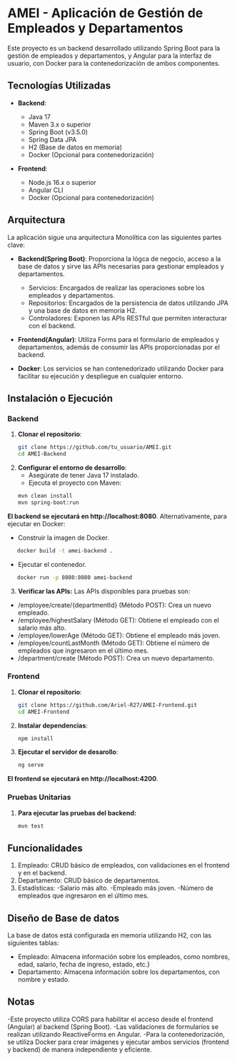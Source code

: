 # AMEI - Aplicación de Gestión de Empleados y Departamentos

Este proyecto es un backend desarrollado utilizando Spring Boot para la gestión de empleados y departamentos, y Angular para la interfaz de usuario, con Docker para la contenedorización de ambos componentes.

## Tecnologías Utilizadas

- **Backend**: 
  - Java 17
  - Maven 3.x o superior
  - Spring Boot (v3.5.0)
  - Spring Data JPA
  - H2 (Base de datos en memoria)
  - Docker (Opcional para contenedorización)

- **Frontend**: 
  - Node.js 16.x o superior
  - Angular CLI
  - Docker (Opcional para contenedorización)

## Arquitectura
La aplicación sigue una arquitectura Monolítica con las siguientes partes clave:
- **Backend(Spring Boot)**: Proporciona la lógca de negocio, acceso a la base de datos y sirve las APIs necesarias para gestionar empleados y departamentos.
  - Servicios: Encargados de realizar las operaciones sobre los empleados y departamentos.
  - Repositorios: Encargados de la persistencia de datos utilizando JPA y una base de datos en memoria H2.
  - Controladores: Exponen las APIs RESTful que permiten interacturar con el backend.

- **Frontend(Angular)**: Utiliza Forms para el formulario de empleados y departamentos, además de consumir las APIs proporcionadas por el backend.

- **Docker**: Los servicios se han contenedorizado utilizando Docker para facilitar su ejecución y despliegue en cualquier entorno.

## Instalación o Ejecución

### Backend 

1. **Clonar el repositorio**:
   ```bash
   git clone https://github.com/tu_usuario/AMEI.git
   cd AMEI-Backend
   ```
2. **Configurar el entorno de desarrollo**:
   - Asegúrate de tener Java 17 instalado.
   - Ejecuta el proyecto con Maven:
   ```bash
   mvn clean install
   mvn spring-boot:run
   ```
**El backend se ejecutará en http://localhost:8080**.
Alternativamente, para ejecutar en Docker:
  - Construir la imagen de Docker.
  ```bash
     docker build -t amei-backend .
  ```
  - Ejecutar el contenedor.
  ```bash
     docker run -p 8080:8080 amei-backend
  ```
3. **Verificar las APIs:**
Las APIs disponibles para pruebas son:
- /employee/create/{departmentId} (Método POST): Crea un nuevo empleado.
- /employee/highestSalary (Método GET): Obtiene el empleado con el salario más alto.
- /employee/lowerAge (Método GET): Obtiene el empleado más joven.
- /employee/countLastMonth (Método GET): Obtiene el número de empleados que ingresaron en el último mes.
- /department/create (Método POST): Crea un nuevo departamento.

### Frontend
1. **Clonar el repositorio**:
   ```bash
   git clone https://github.com/Ariel-R27/AMEI-Frontend.git
   cd AMEI-Frontend
   ```
2. **Instalar dependencias**:
   ```bash
   npm install
   ```
3. **Ejecutar el servidor de desarollo**:
   ```bash
   ng serve
   ```
**El frontend se ejecutará en http://localhost:4200**.

### Pruebas Unitarias
1. **Para ejecutar las pruebas del backend:**
   ```bash
   mvn test
   ```
## Funcionalidades 
1. Empleado: CRUD básico de empleados, con validaciones en el frontend y en el backend.
2. Departamento: CRUD básico de departamentos.
3. Estadísticas:
  -Salario más alto.
   -Empleado más joven.
   -Número de empleados que ingresaron en el último mes.

## Diseño de Base de datos 

La base de datos está configurada en memoria utilizando H2, con las siguientes tablas: 
  - Empleado: Almacena información sobre los empleados, como nombres, edad, salario, fecha de ingreso, estado, etc.}
  - Departamento: Almacena información sobre los departamentos, con nombre y estado.

## Notas
-Este proyecto utiliza CORS para habilitar el acceso desde el frontend (Angular) al backend (Spring Boot).
-Las validaciones de formularios se realizan utilizando ReactiveForms en Angular.
-Para la contenedorización, se utiliza Docker para crear imágenes y ejecutar ambos servicios (frontend y backend) de manera independiente y eficiente.

